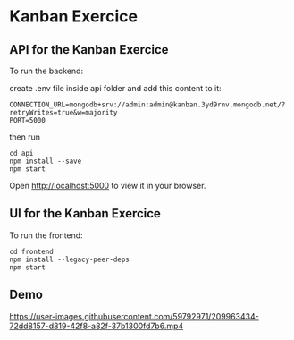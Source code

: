 # Kanban Exercice
## API for the Kanban Exercice
To run the backend:

create .env file inside api folder and add this content to it:
```
CONNECTION_URL=mongodb+srv://admin:admin@kanban.3yd9rnv.mongodb.net/?retryWrites=true&w=majority
PORT=5000
```
then run
```
cd api
npm install --save
npm start
```

Open [http://localhost:5000](http://localhost:5000) to view it in your browser.

## UI for the Kanban Exercice
To run the frontend:

```
cd frontend
npm install --legacy-peer-deps
npm start
```

## Demo


https://user-images.githubusercontent.com/59792971/209963434-72dd8157-d819-42f8-a82f-37b1300fd7b6.mp4


